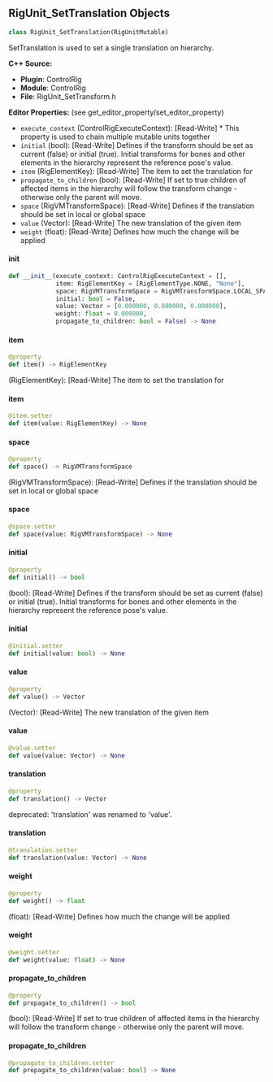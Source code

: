 ## RigUnit_SetTranslation Objects

```python
class RigUnit_SetTranslation(RigUnitMutable)
```

SetTranslation is used to set a single translation on hierarchy.

**C++ Source:**

- **Plugin**: ControlRig
- **Module**: ControlRig
- **File**: RigUnit_SetTransform.h

**Editor Properties:** (see get_editor_property/set_editor_property)

- ``execute_context`` (ControlRigExecuteContext):  [Read-Write] * This property is used to chain multiple mutable units together
- ``initial`` (bool):  [Read-Write] Defines if the transform should be set as current (false) or initial (true).
  Initial transforms for bones and other elements in the hierarchy represent the reference pose's value.
- ``item`` (RigElementKey):  [Read-Write] The item to set the translation for
- ``propagate_to_children`` (bool):  [Read-Write] If set to true children of affected items in the hierarchy
  will follow the transform change - otherwise only the parent will move.
- ``space`` (RigVMTransformSpace):  [Read-Write] Defines if the translation should be set in local or global space
- ``value`` (Vector):  [Read-Write] The new translation of the given item
- ``weight`` (float):  [Read-Write] Defines how much the change will be applied

<a id="unreal.RigUnit_SetTranslation.__init__"></a>

#### __init__

```python
def __init__(execute_context: ControlRigExecuteContext = [],
             item: RigElementKey = [RigElementType.NONE, "None"],
             space: RigVMTransformSpace = RigVMTransformSpace.LOCAL_SPACE,
             initial: bool = False,
             value: Vector = [0.000000, 0.000000, 0.000000],
             weight: float = 0.000000,
             propagate_to_children: bool = False) -> None
```

<a id="unreal.RigUnit_SetTranslation.item"></a>

#### item

```python
@property
def item() -> RigElementKey
```

(RigElementKey):  [Read-Write] The item to set the translation for

<a id="unreal.RigUnit_SetTranslation.item"></a>

#### item

```python
@item.setter
def item(value: RigElementKey) -> None
```

<a id="unreal.RigUnit_SetTranslation.space"></a>

#### space

```python
@property
def space() -> RigVMTransformSpace
```

(RigVMTransformSpace):  [Read-Write] Defines if the translation should be set in local or global space

<a id="unreal.RigUnit_SetTranslation.space"></a>

#### space

```python
@space.setter
def space(value: RigVMTransformSpace) -> None
```

<a id="unreal.RigUnit_SetTranslation.initial"></a>

#### initial

```python
@property
def initial() -> bool
```

(bool):  [Read-Write] Defines if the transform should be set as current (false) or initial (true).
Initial transforms for bones and other elements in the hierarchy represent the reference pose's value.

<a id="unreal.RigUnit_SetTranslation.initial"></a>

#### initial

```python
@initial.setter
def initial(value: bool) -> None
```

<a id="unreal.RigUnit_SetTranslation.value"></a>

#### value

```python
@property
def value() -> Vector
```

(Vector):  [Read-Write] The new translation of the given item

<a id="unreal.RigUnit_SetTranslation.value"></a>

#### value

```python
@value.setter
def value(value: Vector) -> None
```

<a id="unreal.RigUnit_SetTranslation.translation"></a>

#### translation

```python
@property
def translation() -> Vector
```

deprecated: 'translation' was renamed to 'value'.

<a id="unreal.RigUnit_SetTranslation.translation"></a>

#### translation

```python
@translation.setter
def translation(value: Vector) -> None
```

<a id="unreal.RigUnit_SetTranslation.weight"></a>

#### weight

```python
@property
def weight() -> float
```

(float):  [Read-Write] Defines how much the change will be applied

<a id="unreal.RigUnit_SetTranslation.weight"></a>

#### weight

```python
@weight.setter
def weight(value: float) -> None
```

<a id="unreal.RigUnit_SetTranslation.propagate_to_children"></a>

#### propagate_to_children

```python
@property
def propagate_to_children() -> bool
```

(bool):  [Read-Write] If set to true children of affected items in the hierarchy
will follow the transform change - otherwise only the parent will move.

<a id="unreal.RigUnit_SetTranslation.propagate_to_children"></a>

#### propagate_to_children

```python
@propagate_to_children.setter
def propagate_to_children(value: bool) -> None
```

<a id="unreal.RigUnit_SetRotation"></a>